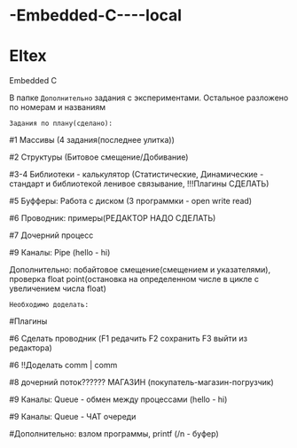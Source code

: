 # -Embedded-C----local
# Eltex
Embedded C

В папке `Дополнительно` задания с экспериментами.
Остальное разложено по номерам и названиям


`Задания по плану(сделано):`

#1 Массивы (4 задания(последнее улитка))

#2 Структуры (Битовое смещение/Добивание)

#3-4 Библиотеки - калькулятор (Статистические, Динамические - стандарт и библиотекой ленивое связывание, !!!Плагины СДЕЛАТЬ)

#5 Буфферы: Работа с диском (3 программки - open write read)

#6 Проводник: примеры(РЕДАКТОР НАДО СДЕЛАТЬ)

#7 Дочерний процесс

#9 Каналы: Pipe (hello - hi)


Дополнительно: побайтовое смещение(смещением и указателями), проверка float point(остановка на определенном числе в цикле с увеличением числа float)



`Необходимо доделать:`

#Плагины


#6 Сделать проводник (F1 редачить F2 сохранить F3 выйти из редактора)

#6 !!Доделать comm | comm


#8 дочерний поток?????? МАГАЗИН (покупатель-магазин-погрузчик)

#9 Каналы: Queue - обмен между процессами (hello - hi)

#9 Каналы: Queue - ЧАТ очереди

#Дополнительно: взлом программы, printf (/n - буфер)

